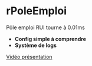 # rPoleEmploi

Pôle emploi RUI tourne à 0.01ms

- __Config simple à comprendre__
- __Système de logs__

[Vidéo présentation](https://streamable.com/6xobor)
